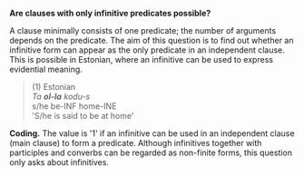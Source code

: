 **Are clauses with only infinitive predicates possible?**

A clause minimally consists of one predicate; the number of arguments depends on the predicate. The aim of this question is to find out whether an infinitive form can appear as the only predicate in an independent clause. This is possible in Estonian, where an infinitive can be used to express evidential meaning.

>(1) Estonian<br/>
>*Ta **ol-la** kodu-s*<br/>
>s/he be-INF home-INE<br/>
>'S/he is said to be at home'

**Coding.** The value is '1' if an infinitive can be used in an independent clause (main clause) to form a predicate. Although infinitives together with participles and converbs can be regarded as non-finite forms, this question only asks about infinitives.
